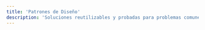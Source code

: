 ```yaml
---
title: 'Patrones de Diseño'
description: 'Soluciones reutilizables y probadas para problemas comunes en el diseño de software.'
---
```

